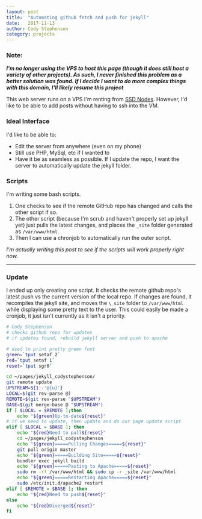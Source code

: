 ```yaml
---
layout: post
title:  "Automating github fetch and push for jekyll"
date:   2017-11-13
author: Cody Stephenson
category: projects
---
```


### Note:
***I'm no longer using the VPS to host this page (though it does still host a variety of other projects). As such, I never finished this problem as a better solution was found. If I decide I want to do more complex things with this domain, I'll likely resume this project***

This web server runs on a VPS I'm renting from [SSD Nodes](https://www.ssdnodes.com). However, I'd like to be able to add posts without having to ssh into the VM.

### Ideal Interface
I'd like to be able to:
* Edit the server from anywhere (even on my phone)
* Still use PHP, MySql, etc if I wanted to
* Have it be as seamless as possible. If I update the repo, I want the server to automatically update the jekyll folder.

### Scripts
I'm writing some bash scripts. 
1. One checks to see if the remote GitHub repo has changed and calls the other script if so.
2. The other script (because I'm scrub and haven't properly set up jekyll yet) just pulls the latest changes, and places the `_site` folder generated as `/var/www/html`.
3. Then I can use a chronjob to automatically run the outer script.


*I'm actually writing this post to see if the scripts will work properly right now.*

---
### Update
I ended up only creating one script. It checks the remote github repo's latest push vs the current version of the local repo. If changes are found, it
recompiles the jekyll site, and moves the `\_site` folder to `/var/www/html` while displaying some pretty text to the user. This could easily be made
a cronjob, it just isn't currently as it isn't a priority.

```bash
# Cody Stephenson
# checks github repo for updates
# if updates found, rebuild jekyll server and push to apache

# used to print pretty green font
green=`tput setaf 2`
red=`tput setaf 1`
reset=`tput sgr0`

cd ~/pages/jekyll_codystephenson/
git remote update
UPSTREAM=${1:-'@{u}'}
LOCAL=$(git rev-parse @)
REMOTE=$(git rev-parse "$UPSTREAM")
BASE=$(git merge-base @ "$UPSTREAM")
if [ $LOCAL = $REMOTE ];then
    echo "${green}Up-to-date${reset}"
# if we need to update, then update and do our page update script
elif [ $LOCAL = $BASE ]; then
    echo "${red}Need to pull${reset}"
    cd ~/pages/jekyll_codystephenson
    echo "${green}=====Pulling Changes=====${reset}"
    git pull origin master
    echo "${green}=====Building Site=====${reset}"
    bundler exec jekyll build
    echo "${green}=====Pasting to Apache=====${reset}"
    sudo rm -rf /var/www/html && sudo cp -r _site /var/www/html
    echo "${green}=====Restarting Apache=====${reset}"
    sudo /etc/init.d/apache2 restart
elif [ $REMOTE = $BASE ]; then
    echo "${red}Need to push${reset}"
else
    echo "${red}Diverged${reset}"
fi
```


